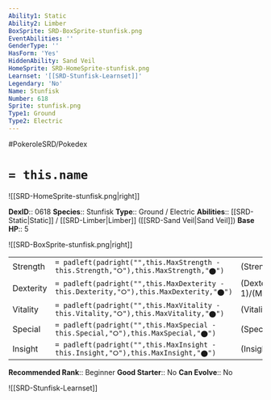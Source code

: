 ```yaml
---
Ability1: Static
Ability2: Limber
BoxSprite: SRD-BoxSprite-stunfisk.png
EventAbilities: ''
GenderType: ''
HasForm: 'Yes'
HiddenAbility: Sand Veil
HomeSprite: SRD-HomeSprite-stunfisk.png
Learnset: '[[SRD-Stunfisk-Learnset]]'
Legendary: 'No'
Name: Stunfisk
Number: 618
Sprite: stunfisk.png
Type1: Ground
Type2: Electric
---
```


#PokeroleSRD/Pokedex

# `= this.name`

![[SRD-HomeSprite-stunfisk.png|right]]

**DexID**:: 0618
**Species**:: Stunfisk
**Type**:: Ground / Electric
**Abilities**:: [[SRD-Static|Static]] / [[SRD-Limber|Limber]] ([[SRD-Sand Veil|Sand Veil]])
**Base HP**:: 5

![[SRD-BoxSprite-stunfisk.png|right]]

|           |                                                                                        |                                          |
| --------- | -------------------------------------------------------------------------------------- | ---------------------------------------- |
| Strength  | `= padleft(padright("",this.MaxStrength - this.Strength,"⭘"),this.MaxStrength,"⬤")`    | (Strength::2)/(MaxStrength::4)   |
| Dexterity | `= padleft(padright("",this.MaxDexterity - this.Dexterity,"⭘"),this.MaxDexterity,"⬤")` | (Dexterity:: 1)/(MaxDexterity::3) |
| Vitality  | `= padleft(padright("",this.MaxVitality - this.Vitality,"⭘"),this.MaxVitality,"⬤")`    | (Vitality::2)/(MaxVitality::5)   |
| Special   | `= padleft(padright("",this.MaxSpecial - this.Special,"⭘"),this.MaxSpecial,"⬤")`       | (Special::2)/(MaxSpecial::5)     |
| Insight   | `= padleft(padright("",this.MaxInsight - this.Insight,"⭘"),this.MaxInsight,"⬤")`       | (Insight::3)/(MaxInsight::6)     |

**Recommended Rank**:: Beginner
**Good Starter**:: No
**Can Evolve**:: No

![[SRD-Stunfisk-Learnset]]